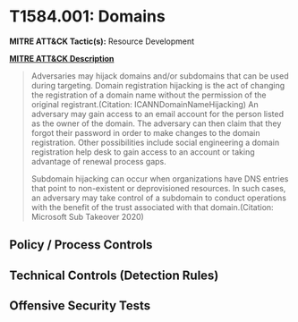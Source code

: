 # T1584.001: Domains
**MITRE ATT&CK Tactic(s):** Resource Development

**[MITRE ATT&CK Description](https://attack.mitre.org/techniques/T1584/001)**
<blockquote>Adversaries may hijack domains and/or subdomains that can be used during targeting. Domain registration hijacking is the act of changing the registration of a domain name without the permission of the original registrant.(Citation: ICANNDomainNameHijacking) An adversary may gain access to an email account for the person listed as the owner of the domain. The adversary can then claim that they forgot their password in order to make changes to the domain registration. Other possibilities include social engineering a domain registration help desk to gain access to an account or taking advantage of renewal process gaps.

Subdomain hijacking can occur when organizations have DNS entries that point to non-existent or deprovisioned resources. In such cases, an adversary may take control of a subdomain to conduct operations with the benefit of the trust associated with that domain.(Citation: Microsoft Sub Takeover 2020)</blockquote>

## Policy / Process Controls
## Technical Controls (Detection Rules)

## Offensive Security Tests
